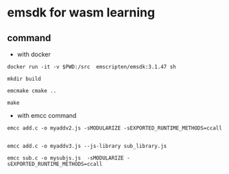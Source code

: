 # emsdk for wasm learning

## command

*  with docker

```code
docker run -it -v $PWD:/src  emscripten/emsdk:3.1.47 sh

mkdir build

emcmake cmake ..

make

```

* with emcc command

```code
emcc add.c -o myaddv2.js -sMODULARIZE -sEXPORTED_RUNTIME_METHODS=ccall


emcc add.c -o myaddv3.js --js-library sub_library.js

emcc sub.c -o mysubjs.js  -sMODULARIZE -sEXPORTED_RUNTIME_METHODS=ccall
```